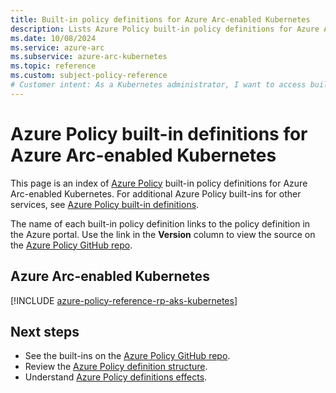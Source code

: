 ```yaml
---
title: Built-in policy definitions for Azure Arc-enabled Kubernetes
description: Lists Azure Policy built-in policy definitions for Azure Arc-enabled Kubernetes. These built-in policy definitions provide common approaches to managing your Azure resources.
ms.date: 10/08/2024
ms.service: azure-arc
ms.subservice: azure-arc-kubernetes
ms.topic: reference
ms.custom: subject-policy-reference
# Customer intent: As a Kubernetes administrator, I want to access built-in Azure Policy definitions for Azure Arc-enabled Kubernetes, so that I can effectively manage and enforce compliance across my Azure resources.
---
```

# Azure Policy built-in definitions for Azure Arc-enabled Kubernetes

This page is an index of [Azure Policy](/azure/governance/policy/overview) built-in policy
definitions for Azure Arc-enabled Kubernetes. For additional Azure Policy built-ins for other
services, see
[Azure Policy built-in definitions](/azure/governance/policy/samples/built-in-policies).

The name of each built-in policy definition links to the policy definition in the Azure portal. Use
the link in the **Version** column to view the source on the
[Azure Policy GitHub repo](https://github.com/Azure/azure-policy).

## Azure Arc-enabled Kubernetes

[!INCLUDE [azure-policy-reference-rp-aks-kubernetes](~/azure-policy-autogen-docs/includes/policy/reference/byrp/microsoft.kubernetes.md)]

## Next steps

- See the built-ins on the [Azure Policy GitHub repo](https://github.com/Azure/azure-policy).
- Review the [Azure Policy definition structure](/azure/governance/policy/concepts/definition-structure-basics).
- Understand [Azure Policy definitions effects](/azure/governance/policy/concepts/effect-basics).
